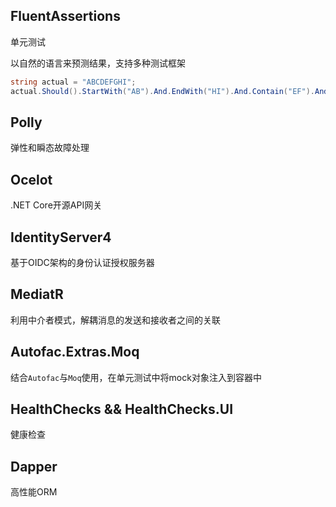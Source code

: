 ## FluentAssertions

单元测试

以自然的语言来预测结果，支持多种测试框架

```c#
string actual = "ABCDEFGHI";
actual.Should().StartWith("AB").And.EndWith("HI").And.Contain("EF").And.HaveLength(9);
```

## Polly

弹性和瞬态故障处理

## Ocelot

.NET Core开源API网关

## IdentityServer4

基于OIDC架构的身份认证授权服务器

## MediatR

利用中介者模式，解耦消息的发送和接收者之间的关联

## Autofac.Extras.Moq

结合`Autofac`与`Moq`使用，在单元测试中将mock对象注入到容器中

## HealthChecks && HealthChecks.UI

健康检查

## Dapper

高性能ORM